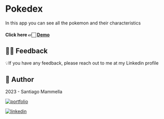 # Pokedex

In this app you can see all the pokemon and their characteristics

#### Click here 👉🏻 [Demo](https://pokedex-virid-tau.vercel.app/)

## 🤲🏻 Feedback

💡If you have any feedback, please reach out to me at my Linkedin profile

## 👤 Author

2023 - Santiago Mammella
 
[![portfolio](https://img.shields.io/badge/my_portfolio-000?style=for-the-badge&logo=ko-fi&logoColor=white)](https://github.com/santiago-mammella)

[![linkedin](https://img.shields.io/badge/linkedin-0A66C2?style=for-the-badge&logo=linkedin&logoColor=white)](https://www.linkedin.com/in/santiago-mammella-08b192263/)
